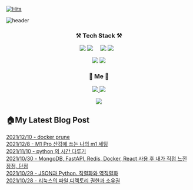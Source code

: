 [![Hits](https://hits.seeyoufarm.com/api/count/incr/badge.svg?url=https%3A%2F%2Fgithub.com%2Fswhan9404&count_bg=%2379C83D&title_bg=%23555555&icon=&icon_color=%23E7E7E7&title=hits&edge_flat=false)](https://hits.seeyoufarm.com)           

![header](https://capsule-render.vercel.app/api?type=waving&color=gradient&section=header&text=%20몰입하는개발자,한승운입니다👋%20&height=250&fontSize=50&animation=twinkling)


<h3 align="center">⚒️ Tech Stack ⚒️</h3>
<p align="center">
  <img src="https://img.shields.io/badge/Java-palegoldenrod?style=flat-square&logo=Java&logoColor=red"/>
  <img src="https://img.shields.io/badge/Spring-white?style=flat-square&logo=Spring&logoColor=white&color=6DB33F"/> &nbsp &nbsp 
  
  <img src="https://img.shields.io/badge/Python-3766AB?style=flat-square&logo=Python&logoColor=white"/>
  <img src="https://img.shields.io/badge/Django-092E20?style=flat-square&logo=Django&logoColor=white"/>&nbsp &nbsp 
</p>  
<p align="center">
  <img src="https://img.shields.io/badge/Javascript-ffb13b?style=flat-square&logo=javascript&logoColor=white"/>
  <img src="https://img.shields.io/badge/Vue.js-4FC08D?style=flat-square&logo=Vue.js&logoColor=white"/>
  
</p>


<h3 align="center"> 🍒 Me 🍒 </h3>
<p align="center">
  <a href="https://velog.io/@swhan9404/series">
    <img src="https://img.shields.io/badge/Tech%20Blog-11B48A?style=flat-square&logo=Vimeo&logoColor=white&link=https://velog.io/@swhan9404/series"/>
  </a>
<!--   <a href="https://www.notion.so/419b1896ac1f46c28e7b2f78a33e3d9b">
    <img src="https://img.shields.io/badge/%ED%8F%AC%ED%8A%B8%ED%8F%B4%EB%A6%AC%EC%98%A4-000000?style=flat-square&logo=Notion&logoColor=white&link=https://www.notion.so/419b1896ac1f46c28e7b2f78a33e3d9b"/>
  </a> -->
  <a href="mailto:gardener9404@gmail.com">
    <img src="https://img.shields.io/badge/Gmail-d14836?style=flat-square&logo=Gmail&logoColor=white&link=gardener9404@gmail.com"/>
  </a>

</p>



<!--
[![Top Langs](https://github-readme-stats.vercel.app/api/top-langs/?username=swhan9404&layout=compact&theme=dracula)](https://github.com/metleeha)
[![Anurag's GitHub stats](https://github-readme-stats.vercel.app/api?username=swhan9404)](https://github.com/anuraghazra/github-readme-stats)
[![Solved.ac
프로필](http://mazassumnida.wtf/api/v2/generate_badge?boj=swhan9404)](https://solved.ac/swhan9404)
-->
<p align="center">
  <a href="https://github.com/devxb/CommitCombo/">
    <img src="http://commitcombo.com/get?user=swhan9404&theme=DeepOcean-mini"/>
  </a>
</p>


<h2>🏠My Latest Blog Post</h2>
<a href='https://velog.io/@swhan9404/docker-prune'>2021/12/10 - docker prune</a><br><a href='https://velog.io/@swhan9404/M1-Pro-%EC%82%B0%EA%B9%80%EC%97%90-%EC%93%B0%EB%8A%94-%EB%82%98%EC%9D%98-m1-%EC%84%B8%ED%8C%85'>2021/12/8 - M1 Pro 산김에 쓰는 나의 m1 세팅</a><br><a href='https://velog.io/@swhan9404/python-%EC%9D%98-%EC%8B%9C%EA%B0%84-%EB%8B%A4%EB%A3%A8%EA%B8%B0'>2021/11/10 - python 의 시간 다루기</a><br><a href='https://velog.io/@swhan9404/MongoDB-FastAPI-Redis-Docker-%EC%82%AC%EC%9A%A9-%ED%9B%84-%EB%82%B4%EA%B0%80-%EC%A7%81%EC%A0%91-%EB%8A%90%EB%82%80-%EC%9E%A5%EC%A0%90-%EB%8B%A8%EC%A0%90'>2021/10/30 - MongoDB, FastAPI, Redis, Docker, React 사용 후 내가 직접 느낀 장점, 단점</a><br><a href='https://velog.io/@swhan9404/JSON%EA%B3%BC-Python.-%EC%A7%81%EB%A0%AC%ED%99%94%EC%99%80-%EC%97%AD%EC%A7%81%EB%A0%AC%ED%99%94'>2021/10/29 - JSON과 Python. 직렬화와 역직렬화</a><br><a href='https://velog.io/@swhan9404/%EB%A6%AC%EB%88%85%EC%8A%A4%EC%9D%98-%ED%8C%8C%EC%9D%BC%EB%94%94%EB%A0%89%ED%86%A0%EB%A6%AC-%EA%B6%8C%ED%95%9C%EA%B3%BC-%EC%86%8C%EC%9C%A0%EA%B6%8C'>2021/10/28 - 리눅스의 파일,디렉토리 권한과 소유권</a><br>
